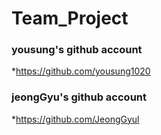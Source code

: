 # Team_Project

### yousung's github account

*https://github.com/yousung1020

### jeongGyu's github account

*https://github.com/JeongGyul
